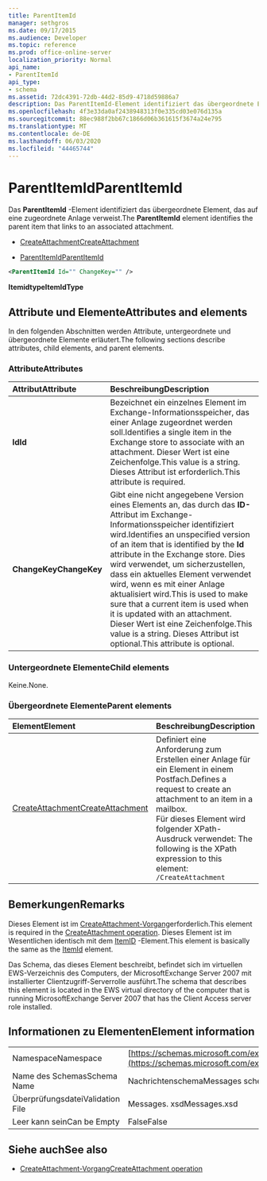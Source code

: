 ```yaml
---
title: ParentItemId
manager: sethgros
ms.date: 09/17/2015
ms.audience: Developer
ms.topic: reference
ms.prod: office-online-server
localization_priority: Normal
api_name:
- ParentItemId
api_type:
- schema
ms.assetid: 72dc4391-72db-44d2-85d9-4718d59886a7
description: Das ParentItemId-Element identifiziert das übergeordnete Element, das auf eine zugeordnete Anlage verweist.
ms.openlocfilehash: 4f3e33da0af2438948313f0e335cd03e076d135a
ms.sourcegitcommit: 88ec988f2bb67c1866d06b361615f3674a24e795
ms.translationtype: MT
ms.contentlocale: de-DE
ms.lasthandoff: 06/03/2020
ms.locfileid: "44465744"
---
```

# <a name="parentitemid"></a><span data-ttu-id="60fa1-103">ParentItemId</span><span class="sxs-lookup"><span data-stu-id="60fa1-103">ParentItemId</span></span>

<span data-ttu-id="60fa1-104">Das **ParentItemId** -Element identifiziert das übergeordnete Element, das auf eine zugeordnete Anlage verweist.</span><span class="sxs-lookup"><span data-stu-id="60fa1-104">The **ParentItemId** element identifies the parent item that links to an associated attachment.</span></span> 
  
- [<span data-ttu-id="60fa1-105">CreateAttachment</span><span class="sxs-lookup"><span data-stu-id="60fa1-105">CreateAttachment</span></span>](createattachment.md)
  
- [<span data-ttu-id="60fa1-106">ParentItemId</span><span class="sxs-lookup"><span data-stu-id="60fa1-106">ParentItemId</span></span>](parentitemid.md)
  
```xml
<ParentItemId Id="" ChangeKey="" />
```

<span data-ttu-id="60fa1-107">**Itemidtype**</span><span class="sxs-lookup"><span data-stu-id="60fa1-107">**ItemIdType**</span></span>

## <a name="attributes-and-elements"></a><span data-ttu-id="60fa1-108">Attribute und Elemente</span><span class="sxs-lookup"><span data-stu-id="60fa1-108">Attributes and elements</span></span>

<span data-ttu-id="60fa1-109">In den folgenden Abschnitten werden Attribute, untergeordnete und übergeordnete Elemente erläutert.</span><span class="sxs-lookup"><span data-stu-id="60fa1-109">The following sections describe attributes, child elements, and parent elements.</span></span>
  
### <a name="attributes"></a><span data-ttu-id="60fa1-110">Attribute</span><span class="sxs-lookup"><span data-stu-id="60fa1-110">Attributes</span></span>

|<span data-ttu-id="60fa1-111">**Attribut**</span><span class="sxs-lookup"><span data-stu-id="60fa1-111">**Attribute**</span></span>|<span data-ttu-id="60fa1-112">**Beschreibung**</span><span class="sxs-lookup"><span data-stu-id="60fa1-112">**Description**</span></span>|
|:-----|:-----|
|<span data-ttu-id="60fa1-113">**Id**</span><span class="sxs-lookup"><span data-stu-id="60fa1-113">**Id**</span></span> <br/> |<span data-ttu-id="60fa1-114">Bezeichnet ein einzelnes Element im Exchange-Informationsspeicher, das einer Anlage zugeordnet werden soll.</span><span class="sxs-lookup"><span data-stu-id="60fa1-114">Identifies a single item in the Exchange store to associate with an attachment.</span></span> <span data-ttu-id="60fa1-115">Dieser Wert ist eine Zeichenfolge.</span><span class="sxs-lookup"><span data-stu-id="60fa1-115">This value is a string.</span></span> <span data-ttu-id="60fa1-116">Dieses Attribut ist erforderlich.</span><span class="sxs-lookup"><span data-stu-id="60fa1-116">This attribute is required.</span></span>  <br/> |
|<span data-ttu-id="60fa1-117">**ChangeKey**</span><span class="sxs-lookup"><span data-stu-id="60fa1-117">**ChangeKey**</span></span> <br/> |<span data-ttu-id="60fa1-118">Gibt eine nicht angegebene Version eines Elements an, das durch das **ID-** Attribut im Exchange-Informationsspeicher identifiziert wird.</span><span class="sxs-lookup"><span data-stu-id="60fa1-118">Identifies an unspecified version of an item that is identified by the **Id** attribute in the Exchange store.</span></span> <span data-ttu-id="60fa1-119">Dies wird verwendet, um sicherzustellen, dass ein aktuelles Element verwendet wird, wenn es mit einer Anlage aktualisiert wird.</span><span class="sxs-lookup"><span data-stu-id="60fa1-119">This is used to make sure that a current item is used when it is updated with an attachment.</span></span> <span data-ttu-id="60fa1-120">Dieser Wert ist eine Zeichenfolge.</span><span class="sxs-lookup"><span data-stu-id="60fa1-120">This value is a string.</span></span> <span data-ttu-id="60fa1-121">Dieses Attribut ist optional.</span><span class="sxs-lookup"><span data-stu-id="60fa1-121">This attribute is optional.</span></span>  <br/> |
   
### <a name="child-elements"></a><span data-ttu-id="60fa1-122">Untergeordnete Elemente</span><span class="sxs-lookup"><span data-stu-id="60fa1-122">Child elements</span></span>

<span data-ttu-id="60fa1-123">Keine.</span><span class="sxs-lookup"><span data-stu-id="60fa1-123">None.</span></span>
  
### <a name="parent-elements"></a><span data-ttu-id="60fa1-124">Übergeordnete Elemente</span><span class="sxs-lookup"><span data-stu-id="60fa1-124">Parent elements</span></span>

|<span data-ttu-id="60fa1-125">**Element**</span><span class="sxs-lookup"><span data-stu-id="60fa1-125">**Element**</span></span>|<span data-ttu-id="60fa1-126">**Beschreibung**</span><span class="sxs-lookup"><span data-stu-id="60fa1-126">**Description**</span></span>|
|:-----|:-----|
|[<span data-ttu-id="60fa1-127">CreateAttachment</span><span class="sxs-lookup"><span data-stu-id="60fa1-127">CreateAttachment</span></span>](createattachment.md) <br/> |<span data-ttu-id="60fa1-128">Definiert eine Anforderung zum Erstellen einer Anlage für ein Element in einem Postfach.</span><span class="sxs-lookup"><span data-stu-id="60fa1-128">Defines a request to create an attachment to an item in a mailbox.</span></span>  <br/> <span data-ttu-id="60fa1-129">Für dieses Element wird folgender XPath-Ausdruck verwendet: </span><span class="sxs-lookup"><span data-stu-id="60fa1-129">The following is the XPath expression to this element:</span></span>  <br/>  `/CreateAttachment` <br/> |
   
## <a name="remarks"></a><span data-ttu-id="60fa1-130">Bemerkungen</span><span class="sxs-lookup"><span data-stu-id="60fa1-130">Remarks</span></span>

<span data-ttu-id="60fa1-131">Dieses Element ist im [CreateAttachment-Vorgang](createattachment-operation.md)erforderlich.</span><span class="sxs-lookup"><span data-stu-id="60fa1-131">This element is required in the [CreateAttachment operation](createattachment-operation.md).</span></span> <span data-ttu-id="60fa1-132">Dieses Element ist im Wesentlichen identisch mit dem [ItemID](itemid.md) -Element.</span><span class="sxs-lookup"><span data-stu-id="60fa1-132">This element is basically the same as the [ItemId](itemid.md) element.</span></span> 
  
<span data-ttu-id="60fa1-133">Das Schema, das dieses Element beschreibt, befindet sich im virtuellen EWS-Verzeichnis des Computers, der MicrosoftExchange Server 2007 mit installierter Clientzugriff-Serverrolle ausführt.</span><span class="sxs-lookup"><span data-stu-id="60fa1-133">The schema that describes this element is located in the EWS virtual directory of the computer that is running MicrosoftExchange Server 2007 that has the Client Access server role installed.</span></span>
  
## <a name="element-information"></a><span data-ttu-id="60fa1-134">Informationen zu Elementen</span><span class="sxs-lookup"><span data-stu-id="60fa1-134">Element information</span></span>

|||
|:-----|:-----|
|<span data-ttu-id="60fa1-135">Namespace</span><span class="sxs-lookup"><span data-stu-id="60fa1-135">Namespace</span></span>  <br/> |[https://schemas.microsoft.com/exchange/services/2006/messages](https://schemas.microsoft.com/exchange/services/2006/messages) <br/> |
|<span data-ttu-id="60fa1-136">Name des Schemas</span><span class="sxs-lookup"><span data-stu-id="60fa1-136">Schema Name</span></span>  <br/> |<span data-ttu-id="60fa1-137">Nachrichtenschema</span><span class="sxs-lookup"><span data-stu-id="60fa1-137">Messages schema</span></span>  <br/> |
|<span data-ttu-id="60fa1-138">Überprüfungsdatei</span><span class="sxs-lookup"><span data-stu-id="60fa1-138">Validation File</span></span>  <br/> |<span data-ttu-id="60fa1-139">Messages. xsd</span><span class="sxs-lookup"><span data-stu-id="60fa1-139">Messages.xsd</span></span>  <br/> |
|<span data-ttu-id="60fa1-140">Leer kann sein</span><span class="sxs-lookup"><span data-stu-id="60fa1-140">Can be Empty</span></span>  <br/> |<span data-ttu-id="60fa1-141">False</span><span class="sxs-lookup"><span data-stu-id="60fa1-141">False</span></span>  <br/> |
   
## <a name="see-also"></a><span data-ttu-id="60fa1-142">Siehe auch</span><span class="sxs-lookup"><span data-stu-id="60fa1-142">See also</span></span>

- [<span data-ttu-id="60fa1-143">CreateAttachment-Vorgang</span><span class="sxs-lookup"><span data-stu-id="60fa1-143">CreateAttachment operation</span></span>](createattachment-operation.md)

